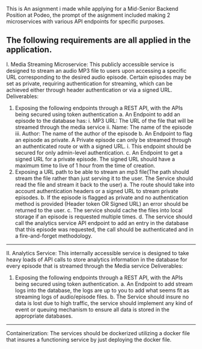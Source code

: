 This is An asignment i made while applying for a Mid-Senior Backend Position at Podeo, the prompt of the asignment included making 2 microservices with various API endpoints for specific purposes.

The following requirements are all applied in the application.
---
I. Media Streaming Microservice:
This publicly accessible service is designed to stream an audio MP3 file to users upon
accessing a specific URL corresponding to the desired audio episode. Certain episodes may
be set as private, requiring authentication for streaming, which can be achieved either
through header authentication or via a signed URL.
Deliverables:
1. Exposing the following endpoints through a REST API, with the APIs being secured using
token authentication
a. An Endpoint to add an episode to the database has:
i. MP3 URL: The URL of the file that will be streamed through the media
service
ii. Name: The name of the episode
iii. Author: The name of the author of the episode
b. An Endpoint to flag an episode as private. A Private episode can only be
streamed through an authenticated route or with a signed URL.
i. This endpoint should be secured for only admin-level authentication.
c. An Endpoint to get a signed URL for a private episode. The signed URL should
have a maximum time to live of 1 hour from the time of creation.
2. Exposing a URL path to be able to stream an mp3 file(The path should stream the file
rather than just serving it to the user. The Service should read the file and stream it
back to the user)
a. The route should take into account authentication headers or a signed URL to
stream private episodes.
b. If the episode is flagged as private and no authentication method is provided
(Header token OR Signed URL) an error should be returned to the user.
c. The service should cache the files into local storage if an episode is requested
multiple times.
d. The service should call the analytics service API endpoint to add an entry in the
database that this episode was requested, the call should be authenticated
and in a fire-and-forget methodology.
----
II. Analytics Service:
This internally accessible service is designed to take heavy loads of API calls to store analytics
information in the database for every episode that is streamed through the Media service
Deliverables:
1. Exposing the following endpoints through a REST API, with the APIs being secured using
token authentication.
a. An Endpoint to add stream logs into the database, the logs are up to you to
add what seems fit as streaming logs of audio/episode files.
b. The Service should insure no data is lost due to high traffic, the service should
implement any kind of event or queuing mechanism to ensure all data is
stored in the appropriate databases.
---
Containerization:
The services should be dockerized utilizing a docker file that insures a functioning service by
just deploying the docker file.